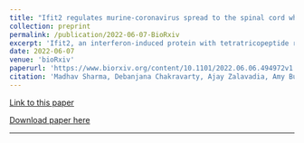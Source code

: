 ```yaml
---
title: "Ifit2 regulates murine-coronavirus spread to the spinal cord white matter and its associated myelin pathology"
collection: preprint
permalink: /publication/2022-06-07-BioRxiv
excerpt: 'Ifit2, an interferon-induced protein with tetratricopeptide repeats 2, plays a critical role in restricting neurotropic murine β-coronavirus RSA59 infection. RSA59 intracranial injection of Ifit2 deficient (-/-) compared to wild type (WT) mice results in impaired acute microglial activation, associated with reduced CX3CR1 expression, which consecutively limits migration of peripheral lymphocytes into the brain, leading to impaired virus control followed by severe morbidity and mortality. While the protective role of Ifit2 is established for acute viral encephalitis, less is known about its influence on demyelination during the chronic phase of RSA59 infection. Our current study demonstrates that Ifit2 deficiency causes extensive RSA59 viral spread throughout both the spinal cord grey and white matter and is associated with impaired CD4 + T cell infiltration. Cervical lymph nodes of RSA59 infected Ifit2 -/- mice showed reduced activation of CD4 + T cells and impaired IFNγ expression during acute encephalomyelitis. Furthermore, blood-brain-barrier integrity was preserved in the absence of Ifit2 as evidenced by integral, tight junction protein ZO-1 expression surrounding the meninges and blood vessels and decreased Texas red dye uptake. In contrast to WT mice exhibiting only sparse myelin loss, the chronic disease phase in Ifit2-/- mice was associated with severe demyelination and persistent viral load, even at low infection doses. Overall, our study highlights that Ifit2 provides antiviral functions by promoting acute neuroinflammation and thereby aiding virus control and limiting severe demyelination.'
date: 2022-06-07
venue: 'bioRxiv'
paperurl: 'https://www.biorxiv.org/content/10.1101/2022.06.06.494972v1'
citation: 'Madhav Sharma, Debanjana Chakravarty, Ajay Zalavadia, Amy Burrows, Patricia Rayman, Nikhil Sharma, Lawrence C. Kenyon, Cornelia Bergmann, Ganes C. Sen, Jayasri Das Sarma. Ifit2 regulates murine-coronavirus spread to the spinal cord white matter and its associated myelin pathology. bioRxiv 2022.06.06.494972'
---
```

[Link to this paper](https://doi.org/10.1101/2022.06.06.494972)

[Download paper here](https://www.biorxiv.org/content/10.1101/2022.06.06.494972v1.full.pdf)

---